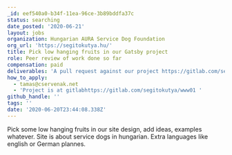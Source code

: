 ```yaml
---
_id: eef540a0-b34f-11ea-96ce-3b89bddfa37c
status: searching
date_posted: '2020-06-21'
layout: jobs
organization: Hungarian AURA Service Dog Foundation
org_url: 'https://segitokutya.hu/'
title: Pick low hanging fruits in our Gatsby project
role: Peer review of work done so far
compensation: paid
deliverables: 'A pull request against our project https://gitlab.com/segitokutya/www01'
how_to_apply:
  - tamas@cservenak.net
  - 'Project is at gitlabhttps://gitlab.com/segitokutya/www01 '
github_handle: ''
tags: ''
date: '2020-06-20T23:44:08.338Z'
---
```

Pick some low hanging fruits in our site design, add ideas, examples whatever. Site is about service dogs in hungarian. Extra languages like english or German plannes.
